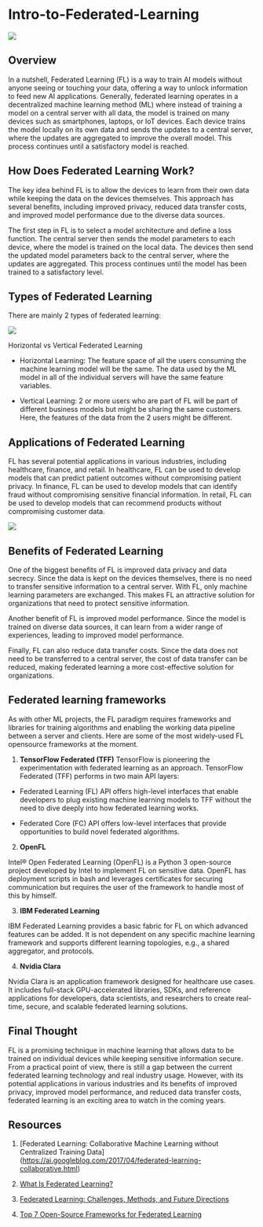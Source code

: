 # Intro-to-Federated-Learning

![](https://miro.medium.com/v2/resize:fit:1100/format:webp/1*mqwUCb2GZ9iS09usvR8PFQ.png)

## **Overview**

In a nutshell, Federated Learning (FL) is a way to train AI models without anyone seeing or touching your data, offering a way to unlock information to feed new AI applications. Generally, federated learning operates in a decentralized machine learning method (ML) where instead of training a model on a central server with all data, the model is trained on many devices such as smartphones, laptops, or IoT devices. Each device trains the model locally on its own data and sends the updates to a central server, where the updates are aggregated to improve the overall model. This process continues until a satisfactory model is reached.

## **How Does Federated Learning Work?**

The key idea behind FL is to allow the devices to learn from their own data while keeping the data on the devices themselves. This approach has several benefits, including improved privacy, reduced data transfer costs, and improved model performance due to the diverse data sources.

The first step in FL is to select a model architecture and define a loss function. The central server then sends the model parameters to each device, where the model is trained on the local data. The devices then send the updated model parameters back to the central server, where the updates are aggregated. This process continues until the model has been trained to a satisfactory level.

## **Types of Federated Learning**

There are mainly 2 types of federated learning:

![](https://miro.medium.com/v2/resize:fit:1100/format:webp/1*ivORRQMH_NExz20hfiJ83A.png)

Horizontal vs Vertical Federated Learning

- Horizontal Learning: The feature space of all the users consuming the machine learning model will be the same. The data used by the ML model in all of the individual servers will have the same feature variables.
  
- Vertical Learning: 2 or more users who are part of FL will be part of different business models but might be sharing the same customers. Here, the features of the data from the 2 users might be different.
  
## **Applications of Federated Learning**

FL has several potential applications in various industries, including healthcare, finance, and retail. In healthcare, FL can be used to develop models that can predict patient outcomes without compromising patient privacy. In finance, FL can be used to develop models that can identify fraud without compromising sensitive financial information. In retail, FL can be used to develop models that can recommend products without compromising customer data.

![](https://miro.medium.com/v2/resize:fit:1100/format:webp/1*0GXLSbJsz8Gr1RFLbHZ4uA.png)


## **Benefits of Federated Learning**

One of the biggest benefits of FL is improved data privacy and data secrecy. Since the data is kept on the devices themselves, there is no need to transfer sensitive information to a central server. With FL, only machine learning parameters are exchanged. This makes FL an attractive solution for organizations that need to protect sensitive information.

Another benefit of FL is improved model performance. Since the model is trained on diverse data sources, it can learn from a wider range of experiences, leading to improved model performance.

Finally, FL can also reduce data transfer costs. Since the data does not need to be transferred to a central server, the cost of data transfer can be reduced, making federated learning a more cost-effective solution for organizations.

## **Federated learning frameworks**
As with other ML projects, the FL paradigm requires frameworks and libraries for training algorithms and enabling the working data pipeline between a server and clients. Here are some of the most widely-used FL opensource frameworks at the moment.

1. **TensorFlow Federated (TFF)**
TensorFlow is pioneering the experimentation with federated learning as an approach. TensorFlow Federated (TFF) performs in two main API layers:

- Federated Learning (FL) API offers high-level interfaces that enable developers to plug existing machine learning models to TFF without the need to dive deeply into how federated learning works.
  
- Federated Core (FC) API offers low-level interfaces that provide opportunities to build novel federated algorithms.

2. **OpenFL**

Intel® Open Federated Learning (OpenFL) is a Python 3 open-source project developed by Intel to implement FL on sensitive data. OpenFL has deployment scripts in bash and leverages certificates for securing communication but requires the user of the framework to handle most of this by himself.

3. **IBM Federated Learning**

IBM Federated Learning provides a basic fabric for FL on which advanced features can be added. It is not dependent on any specific machine learning framework and supports different learning topologies, e.g., a shared aggregator, and protocols.

4. **Nvidia Clara**

Nvidia Clara is an application framework designed for healthcare use cases. It includes full-stack GPU-accelerated libraries, SDKs, and reference applications for developers, data scientists, and researchers to create real-time, secure, and scalable federated learning solutions.

## **Final Thought**

FL is a promising technique in machine learning that allows data to be trained on individual devices while keeping sensitive information secure. From a practical point of view, there is still a gap between the current federated learning technology and real industry usage. However, with its potential applications in various industries and its benefits of improved privacy, improved model performance, and reduced data transfer costs, federated learning is an exciting area to watch in the coming years.


## **Resources**

1. [Federated Learning: Collaborative Machine Learning without Centralized Training Data]
(https://ai.googleblog.com/2017/04/federated-learning-collaborative.html)

2. [What Is Federated Learning?](https://blogs.nvidia.com/blog/2019/10/13/what-is-federated-learning/)

3. [Federated Learning: Challenges, Methods, and Future Directions](https://blog.ml.cmu.edu/2019/11/12/federated-learning-challenges-methods-and-future-directions/)
   
4. [Top 7 Open-Source Frameworks for Federated Learning](https://www.apheris.com/resources/blog/top-7-open-source-frameworks-for-federated-learning)
